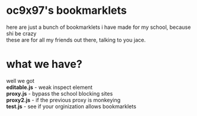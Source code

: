 # oc9x97's bookmarklets
here are just a bunch of bookmarklets i have made for my school, because shi be crazy  
these are for all my friends out there, talking to you jace.

# what we have?
well we got  
**editable.js** - weak inspect element  
**proxy.js** - bypass the school blocking sites  
**proxy2.js** - if the previous proxy is monkeying  
**test.js** - see if your orginization allows bookmarklets
